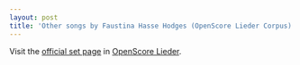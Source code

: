 ```yaml
---
layout: post
title: 'Other songs by Faustina Hasse Hodges (OpenScore Lieder Corpus)'
---
```


Visit the [official set page] in [OpenScore Lieder].

[official set page]: https://musescore.com/openscore-lieder-corpus/sets/5107152
[OpenScore Lieder]: https://musescore.com/openscore-lieder-corpus

